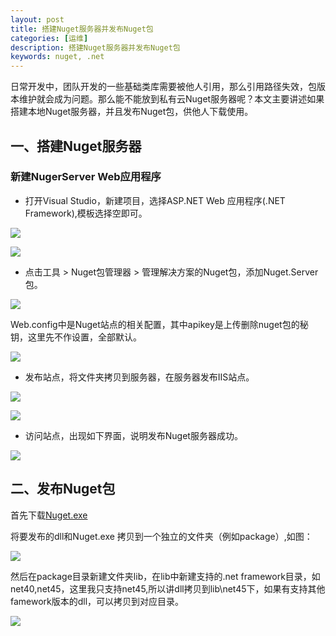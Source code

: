 ```yaml
---
layout: post
title: 搭建Nuget服务器并发布Nuget包
categories: [运维]
description: 搭建Nuget服务器并发布Nuget包
keywords: nuget, .net
---
```


日常开发中，团队开发的一些基础类库需要被他人引用，那么引用路径失效，包版本维护就会成为问题。那么能不能放到私有云Nuget服务器呢？本文主要讲述如果搭建本地Nuget服务器，并且发布Nuget包，供他人下载使用。

## 一、搭建Nuget服务器

### 新建NugerServer Web应用程序

* 打开Visual Studio，新建项目，选择ASP.NET Web 应用程序(.NET Framework),模板选择空即可。

![](https://allanhao.com/images/2018-12-19-08-59-35.png)

![](https://allanhao.com/images/2018-12-19-09-01-25.png)

* 点击工具 > Nuget包管理器 > 管理解决方案的Nuget包，添加Nuget.Server包。  

![](https://allanhao.com/images/2018-12-19-09-05-19.png)

Web.config中是Nuget站点的相关配置，其中apikey是上传删除nuget包的秘钥，这里先不作设置，全部默认。

![](https://allanhao.com/images/2018-12-19-09-06-27.png)

* 发布站点，将文件夹拷贝到服务器，在服务器发布IIS站点。

![](https://allanhao.com/images/2018-12-19-09-08-43.png)

![](https://allanhao.com/images/2018-12-19-09-09-39.png)

* 访问站点，出现如下界面，说明发布Nuget服务器成功。

![](https://allanhao.com/images/2018-12-19-09-11-30.png)

## 二、发布Nuget包

首先下载[Nuget.exe](https://dist.nuget.org/win-x86-commandline/latest/nuget.exe)

将要发布的dll和Nuget.exe 拷贝到一个独立的文件夹（例如package）,如图：

![](https://allanhao.com/images/2018-12-19-09-17-52.png)

然后在package目录新建文件夹lib，在lib中新建支持的.net framework目录，如net40,net45，这里我只支持net45,所以讲dll拷贝到lib\net45下，如果有支持其他famework版本的dll，可以拷贝到对应目录。

![](https://allanhao.com/images/2018-12-19-09-20-47.png)


